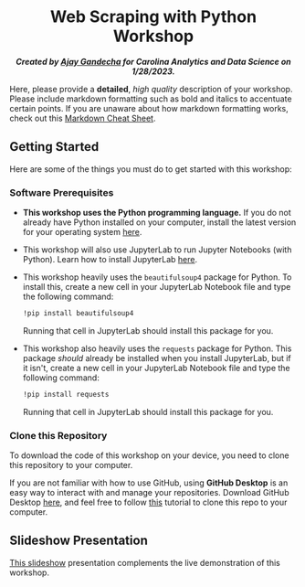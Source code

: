 <h1 align="center">Web Scraping with Python Workshop</h1>

<p align="center"><b><i>Created by <a href="https://github.com/ajaygandecha">Ajay Gandecha</a> for Carolina Analytics and Data Science on 1/28/2023.</b></i></p>

 
Here, please provide a **detailed**, *high quality* description of your workshop. Please include markdown formatting such as bold and italics to accentuate certain points. If you are unaware about how markdown formatting works, check out this [Markdown Cheat Sheet](https://www.markdownguide.org/cheat-sheet/).

## Getting Started

Here are some of the things you must do to get started with this workshop:

### Software Prerequisites

- **This workshop uses the Python programming language.** If you do not already have Python installed on your computer, install the latest version for your operating system [here](https://www.python.org/downloads/).

- This workshop will also use JupyterLab to run Jupyter Notebooks (with Python). Learn how to install JupyterLab [here](https://jupyter.org/install).

- This workshop heavily uses the `beautifulsoup4` package for Python. To install this, create a new cell in your JupyterLab Notebook file and type the following command:
    ```bash
    !pip install beautifulsoup4
    ```

    Running that cell in JupyterLab should install this package for you.
    
- This workshop also heavily uses the `requests` package for Python. This package *should* already be installed when you install JupyterLab, but if it isn't, create a new cell in your JupyterLab Notebook file and type the following command:
    ```bash
    !pip install requests
    ```

    Running that cell in JupyterLab should install this package for you.
    
### Clone this Repository

To download the code of this workshop on your device, you need to clone this repository to your computer.

If you are not familiar with how to use GitHub, using **GitHub Desktop** is an easy way to interact with and manage your repositories. Download GitHub Desktop [here](https://desktop.github.com), and feel free to follow [this](https://docs.github.com/en/desktop/contributing-and-collaborating-using-github-desktop/adding-and-cloning-repositories/cloning-a-repository-from-github-to-github-desktop) tutorial to clone this repo to your computer.

## Slideshow Presentation

[This slideshow]() presentation complements the live demonstration of this workshop.
